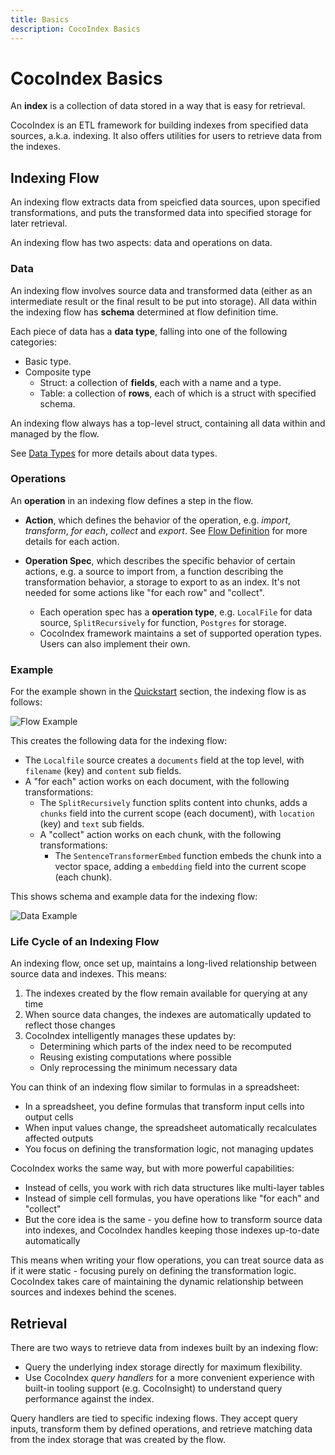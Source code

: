 ```yaml
---
title: Basics
description: CocoIndex Basics
---
```


# CocoIndex Basics

An **index** is a collection of data stored in a way that is easy for retrieval.

CocoIndex is an ETL framework for building indexes from specified data sources, a.k.a. indexing. It also offers utilities for users to retrieve data from the indexes.

## Indexing Flow

An indexing flow extracts data from speicfied data sources, upon specified transformations, and puts the transformed data into specified storage for later retrieval.

An indexing flow has two aspects: data and operations on data.

### Data

An indexing flow involves source data and transformed data (either as an intermediate result or the final result to be put into storage). All data within the indexing flow has **schema** determined at flow definition time.

Each piece of data has a **data type**, falling into one of the following categories:

*   Basic type.
*   Composite type
    *   Struct: a collection of **fields**, each with a name and a type.
    *   Table: a collection of **rows**, each of which is a struct with specified schema.

An indexing flow always has a top-level struct, containing all data within and managed by the flow.

See [Data Types](data_types) for more details about data types.

### Operations

An **operation** in an indexing flow defines a step in the flow.

*   **Action**, which defines the behavior of the operation, e.g. *import*, *transform*, *for each*, *collect* and *export*.
    See [Flow Definition](flow_def) for more details for each action.

*   **Operation Spec**, which describes the specific behavior of certain actions, e.g. a source to import from, a function describing the transformation behavior, a storage to export to as an index. It's not needed for some actions like "for each row" and "collect".
    *   Each operation spec has a **operation type**, e.g. `LocalFile` for data source, `SplitRecursively` for function, `Postgres` for storage.
    *   CocoIndex framework maintains a set of supported operation types. Users can also implement their own.

### Example

For the example shown in the [Quickstart](../getting_started/quickstart) section, the indexing flow is as follows:

![Flow Example](flow_example.svg)

This creates the following data for the indexing flow:

*   The `Localfile` source creates a `documents` field at the top level, with `filename` (key) and `content` sub fields.
*   A "for each" action works on each document, with the following transformations:
    *   The `SplitRecursively` function splits content into chunks, adds a `chunks` field into the current scope (each document), with `location` (key) and `text` sub fields.
    *   A "collect" action works on each chunk, with the following transformations:
        *   The `SentenceTransformerEmbed` function embeds the chunk into a vector space, adding a `embedding` field into the current scope (each chunk).

This shows schema and example data for the indexing flow:

![Data Example](data_example.svg)

### Life Cycle of an Indexing Flow

An indexing flow, once set up, maintains a long-lived relationship between source data and indexes. This means:

1. The indexes created by the flow remain available for querying at any time
2. When source data changes, the indexes are automatically updated to reflect those changes
3. CocoIndex intelligently manages these updates by:
   - Determining which parts of the index need to be recomputed
   - Reusing existing computations where possible
   - Only reprocessing the minimum necessary data

You can think of an indexing flow similar to formulas in a spreadsheet:

- In a spreadsheet, you define formulas that transform input cells into output cells
- When input values change, the spreadsheet automatically recalculates affected outputs
- You focus on defining the transformation logic, not managing updates

CocoIndex works the same way, but with more powerful capabilities:

- Instead of cells, you work with rich data structures like multi-layer tables
- Instead of simple cell formulas, you have operations like "for each" and "collect" 
- But the core idea is the same - you define how to transform source data into indexes, and CocoIndex handles keeping those indexes up-to-date automatically

This means when writing your flow operations, you can treat source data as if it were static - focusing purely on defining the transformation logic. CocoIndex takes care of maintaining the dynamic relationship between sources and indexes behind the scenes.

## Retrieval

There are two ways to retrieve data from indexes built by an indexing flow:

*   Query the underlying index storage directly for maximum flexibility.
*   Use CocoIndex *query handlers* for a more convenient experience with built-in tooling support (e.g. CocoInsight) to understand query performance against the index.

Query handlers are tied to specific indexing flows. They accept query inputs, transform them by defined operations, and retrieve matching data from the index storage that was created by the flow.
